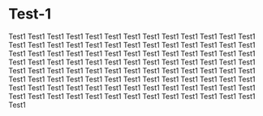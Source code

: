 # Test-1
Test1 Test1 Test1 Test1 Test1 Test1 Test1 Test1 Test1 Test1 Test1 Test1 Test1 Test1 Test1 Test1 Test1 Test1 Test1 Test1 Test1 Test1 Test1 Test1 Test1 Test1 Test1 Test1 Test1 Test1 Test1 Test1 Test1 Test1 Test1 Test1 Test1 Test1 Test1 Test1 Test1 Test1 Test1 Test1 Test1 Test1 Test1 Test1 Test1 Test1 Test1 Test1 Test1 Test1 Test1 Test1 Test1 Test1 Test1 Test1 Test1 Test1 Test1 Test1 Test1 Test1 Test1 Test1 Test1 Test1 Test1 Test1 Test1 Test1 Test1 Test1 Test1 Test1 Test1 Test1 Test1 Test1 Test1 Test1 Test1 Test1 Test1 Test1 Test1 Test1 Test1 Test1 Test1 Test1 Test1 Test1 Test1 Test1 Test1 Test1 Test1 Test1 Test1 Test1 Test1 
